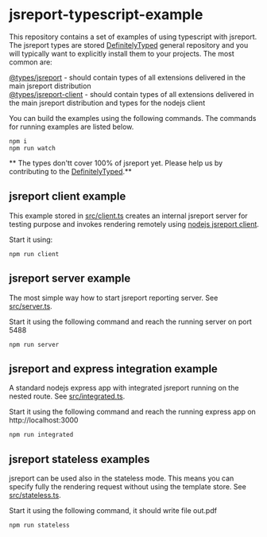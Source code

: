 
# jsreport-typescript-example

This repository contains a set of examples of using typescript with jsreport.
The jsreport types are stored [DefinitelyTyped](https://github.com/DefinitelyTyped/DefinitelyTyped) general repository and you will typically want to explicitly install them to your projects.  The most common are:

[@types/jsreport](https://www.npmjs.com/package/@types/jsreport) - should contain types of all extensions delivered in the main jsreport distribution    
[@types/jsreport-client](https://www.npmjs.com/package/@types/jsreport-client) - should contain types of all extensions delivered in the main jsreport distribution and types for the nodejs client

You can build the examples using the following commands. The commands for running examples are listed below.
```
npm i
npm run watch
```

** The types don'tt cover 100% of jsreport yet. Please help us by contributing to the [DefinitelyTyped](https://github.com/DefinitelyTyped/DefinitelyTyped).**

## jsreport client example

This example stored in [src/client.ts](src/client.ts) creates an internal jsreport server for testing purpose and invokes rendering remotely using [nodejs jsreport client](https://jsreport.net/learn/nodejs-client).

Start it using:
```
npm run client
```

## jsreport server example

The most simple way how to start jsreport reporting server. See [src/server.ts](src/server.ts).

Start it using the following command and reach the running server on port 5488
```
npm run server
```

## jsreport and express integration example

A standard nodejs express app with integrated jsreport running on the nested route. See [src/integrated.ts](src/integrated.ts).

Start it using the following command and reach the running express app on http://localhost:3000
```
npm run integrated
```

## jsreport stateless examples

jsreport can be used also in the stateless mode. This means you can specify fully the rendering request without using the template store.
See [src/stateless.ts](src/stateless.ts).

Start it using the following command, it should write file out.pdf
```
npm run stateless
```